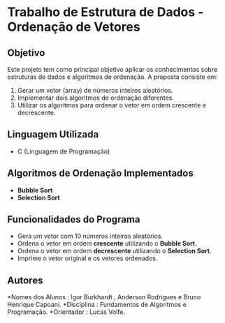 # Trabalho de Estrutura de Dados - Ordenação de Vetores

## Objetivo

Este projeto tem como principal objetivo aplicar os conhecimentos sobre estruturas de dados e algoritmos de ordenação. A proposta consiste em:

1. Gerar um vetor (array) de números inteiros aleatórios.
2. Implementar dois algoritmos de ordenação diferentes.
3. Utilizar os algoritmos para ordenar o vetor em ordem crescente e decrescente.

## Linguagem Utilizada

- C (Linguagem de Programação)

## Algoritmos de Ordenação Implementados

- **Bubble Sort**
- **Selection Sort**

## Funcionalidades do Programa

- Gera um vetor com 10 números inteiros aleatórios.
- Ordena o vetor em ordem **crescente** utilizando o **Bubble Sort**.
- Ordena o vetor em ordem **decrescente** utilizando o **Selection Sort**.
- Imprime o vetor original e os vetores ordenados.

## Autores

*Nomes dos Alunos : Igor Burkhardt , Anderson Rodrigues e Bruno Henrique Capoani.
*Disciplina : Fundamentos de Algoritmos e Programação.
*Orientador : Lucas Volfe.
